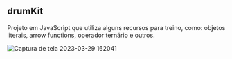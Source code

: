 
## drumKit
Projeto em JavaScript que utiliza alguns recursos para treino, como: objetos literais, arrow functions, operador ternário e outros.

![Captura de tela 2023-03-29 162041](https://user-images.githubusercontent.com/109986771/228645479-817536cd-ebbb-4837-831f-527a02f98d4b.png)
